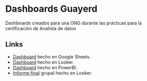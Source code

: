 # Dashboards Guayerd
Dashboards creados para una ONG durante las prácticas para la certificación de Analista de datos

## Links
- [Dashboard](https://docs.google.com/spreadsheets/d/1RHEzIjVBFGwXk8JVLfkHRLRErlHK92T9_jIsUvSNtDc/edit?usp=sharing) hecho en Google Sheets.
- [Dashboard](https://lookerstudio.google.com/reporting/e6b32db9-dbec-44e7-8036-e3b75d236132) hecho en Looker.
- [Dashboard](https://github.com/YoelDelBuono/dashboardsguayerd/blob/main/InformeONG.pbix) hecho en PowerBI. 
- [Informe final](https://lookerstudio.google.com/reporting/4294c557-4c9c-4fc5-89ec-c916d89380f0) grupal hecho en Looker.
